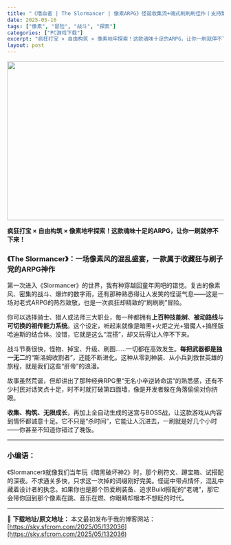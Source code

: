 ```yaml
---
title: "《嗜血者 | The Slormancer | 像素ARPG》怪诞收集流+魂式刷刷刷佳作丨支持繁简中文"
date: 2025-05-16
tags: ["像素", "冒险", "战斗", "探索"]
categories: ["PC游戏下载"]
excerpt: "疯狂打宝 × 自由构筑 × 像素地牢探索！这款魂味十足的ARPG，让你一刷就停不下来！ 《The Slormancer》：一场像素风的混乱盛宴，一款属于收藏狂与刷子党的ARPG神作 第一次进入《Slormancer》的世界，我有种穿越回童年网吧的错觉。复古的像素风、密集的战斗、爆炸的数字雨，还有那种&hellip;"
layout: post
---
```


<img class="aligncenter size-full wp-image-132037" src="https://sky.sfcrom.com/wp-content/uploads/2025/05/2025051604040979.webp" alt="" width="660" height="370" />

<strong>疯狂打宝 × 自由构筑 × 像素地牢探索！这款魂味十足的ARPG，让你一刷就停不下来！</strong>
<h3 class="" data-start="96" data-end="150"><strong data-start="100" data-end="150">《The Slormancer》：一场像素风的混乱盛宴，一款属于收藏狂与刷子党的ARPG神作</strong></h3>
<p class="" data-start="152" data-end="260">第一次进入《Slormancer》的世界，我有种穿越回童年网吧的错觉。复古的像素风、密集的战斗、爆炸的数字雨，还有那种熟悉得让人发笑的怪诞气息——这是一场对老式ARPG的热烈致敬，也是一次疯狂却精致的“刷刷刷”冒险。</p>
<p class="" data-start="262" data-end="379">你可以选择骑士、猎人或法师三大职业，每一种都拥有<strong data-start="286" data-end="296">上百种技能树</strong>、<strong data-start="297" data-end="305">被动路线</strong>与<strong data-start="306" data-end="320">可切换的祖传能力系统</strong>。这个设定，听起来就像是暗黑+火炬之光+猎魔人+搞怪版哈迪斯的结合体。没错，它就是这么“混搭”，却又玩得让人停不下来。</p>
<p class="" data-start="381" data-end="475">战斗节奏很快，怪物、掉宝、升级、刷图……一切都在高效发生。<strong data-start="410" data-end="424">每把武器都是独一无二</strong>的“斯洛姆收割者”，还能不断进化。这种从零到神装、从小兵到救世英雄的旅程，就是我们这些“肝帝”的浪漫。</p>
<p class="" data-start="477" data-end="552">故事虽然荒诞，但却讲出了那种经典RPG里“无名小卒逆转命运”的熟悉感，还有不少村民对话笑点十足，时不时就打破第四面墙，像是开发者躲在角落偷偷对你挤眼。</p>
<p class="" data-start="554" data-end="646"><strong data-start="554" data-end="568">收集、构筑、无限成长</strong>，再加上全自动生成的迷宫与BOSS战，让这款游戏从内容到情怀都诚意十足。它不只是“杀时间”，它能让人沉进去，一刷就是好几个小时——你甚至不知道你错过了晚饭。</p>


<hr class="" data-start="648" data-end="651" />

<h3 class="" data-start="653" data-end="665"><strong data-start="657" data-end="665">小编语：</strong></h3>
<p class="" data-start="667" data-end="814">《Slormancer》就像我们当年玩《暗黑破坏神2》时，那个刷符文、蹲宝箱、试搭配的深夜。不求通关多快，只求这一次掉的词缀刚好完美。怪诞中带点情怀，混乱中藏着设计者的执念。如果你也是那个热爱刷装备、追求Build搭配的“老魂”，那它会带你回到那个像素在跳、音乐在燃、你眼睛却根本不想眨的时代。</p>

---
📖 **下载地址/原文地址：** 本文最初发布于我的博客网站：[https://sky.sfcrom.com/2025/05/132036](https://sky.sfcrom.com/2025/05/132036)
